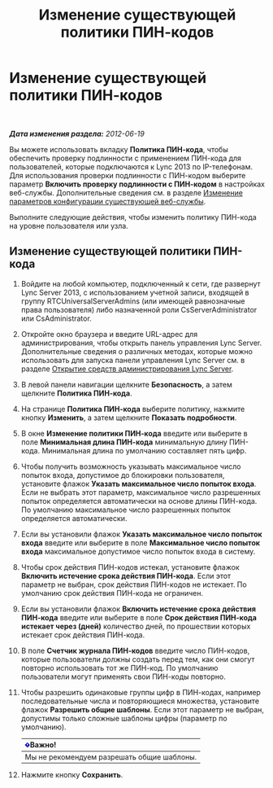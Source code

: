 ﻿---
title: Изменение существующей политики ПИН-кодов
TOCTitle: Изменение существующей политики ПИН-кодов
ms:assetid: 517caaee-3349-4fa6-8d86-e4da3258a445
ms:mtpsurl: https://technet.microsoft.com/ru-ru/library/Gg520993(v=OCS.15)
ms:contentKeyID: 49309755
ms.date: 05/19/2016
mtps_version: v=OCS.15
ms.translationtype: HT
---

# Изменение существующей политики ПИН-кодов

 

_**Дата изменения раздела:** 2012-06-19_

Вы можете использовать вкладку **Политика ПИН-кода**, чтобы обеспечить проверку подлинности с применением ПИН-кода для пользователей, которые подключаются к Lync 2013 по IP-телефонам. Для использования проверки подлинности с ПИН-кодом выберите параметр **Включить проверку подлинности с ПИН-кодом** в настройках веб-службы. Дополнительные сведения см. в разделе [Изменение параметров конфигурации существующей веб-службы](lync-server-2013-modify-existing-web-service-configuration-settings.md).

Выполните следующие действия, чтобы изменить политику ПИН-кода на уровне пользователя или узла.

## Изменение существующей политики ПИН-кода

1.  Войдите на любой компьютер, подключенный к сети, где развернут Lync Server 2013, с использованием учетной записи, входящей в группу RTCUniversalServerAdmins (или имеющей равнозначные права пользователя) либо назначенной роли CsServerAdministrator или CsAdministrator.

2.  Откройте окно браузера и введите URL-адрес для администрирования, чтобы открыть панель управления Lync Server. Дополнительные сведения о различных методах, которые можно использовать для запуска панели управления Lync Server см. в разделе [Открытие средств администрирования Lync Server](lync-server-2013-open-lync-server-administrative-tools.md).

3.  В левой панели навигации щелкните **Безопасность**, а затем щелкните **Политика ПИН-кода**.

4.  На странице **Политика ПИН-кода** выберите политику, нажмите кнопку **Изменить**, а затем щелкните **Показать подробности**.

5.  В окне **Изменение политики ПИН-кода** введите или выберите в поле **Минимальная длина ПИН-кода** минимальную длину ПИН-кода. Минимальная длина по умолчанию составляет пять цифр.

6.  Чтобы получить возможность указывать максимальное число попыток входа, допустимое до блокировки пользователя, установите флажок **Указать максимальное число попыток входа**. Если не выбрать этот параметр, максимальное число разрешенных попыток определяется автоматически на основе длины ПИН-кода. По умолчанию максимальное число разрешенных попыток определяется автоматически.

7.  Если вы установили флажок **Указать максимальное число попыток входа** введите или выберите в поле **Максимальное число попыток входа** максимальное допустимое число попыток входа в систему.

8.  Чтобы срок действия ПИН-кодов истекал, установите флажок **Включить истечение срока действия ПИН-кода**. Если этот параметр не выбран, срок действия ПИН-кодов не истекает. По умолчанию срок действия ПИН-кода не ограничен.

9.  Если вы установили флажок **Включить истечение срока действия ПИН-кода** введите или выберите в поле **Срок действия ПИН-кода истекает через (дней)** количество дней, по прошествии которых истекает срок действия ПИН-кода.

10. В поле **Счетчик журнала ПИН-кодов** введите число ПИН-кодов, которые пользователи должны создать перед тем, как они смогут повторно использовать тот же ПИН-код. По умолчанию пользователи могут применять свои ПИН-коды повторно.

11. Чтобы разрешить одинаковые группы цифр в ПИН-кодах, например последовательные числа и повторяющиеся множества, установите флажок **Разрешить общие шаблоны**. Если этот параметр не выбран, допустимы только сложные шаблоны цифры (параметр по умолчанию).
    
    <table>
    <thead>
    <tr class="header">
    <th><img src="images/JJ618369.important(OCS.15).gif" title="important" alt="important" />Важно!</th>
    </tr>
    </thead>
    <tbody>
    <tr class="odd">
    <td>Мы не рекомендуем разрешать общие шаблоны.</td>
    </tr>
    </tbody>
    </table>


12. Нажмите кнопку **Сохранить**.

